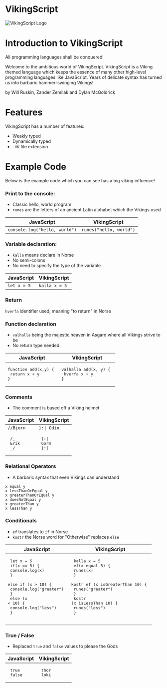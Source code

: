 # VikingScript

![VikingScript Logo](https://user-images.githubusercontent.com/54605290/151878597-51c37b27-4107-4398-b18a-7493c958f40e.PNG)

# Introduction to VikingScript

All programming languages shall be conquered!

Welcome to the ambitious world of VikingScript. VikingScript is a Viking themed language which keeps the essence of many other high-level programming languages like JavaScript. Years of delicate syntax has turned us into barbaric hammer-swinging Vikings!

by Will Ruskin, Zander Zemilak and Dylan McGoldrick

# Features

VikingScript has a number of features:

- Weakly typed
- Dynamically typed
- `.VK` file extension

# Example Code

Below is the example code which you can see has a big viking influence!

### Print to the console:

- Classic hello, world program
- `runes` are the letters of an ancient Latin alphabet which the Vikings used

| JavaScript                    | VikingScript            |
| ----------------------------- | ----------------------- |
| `console.log("hello, world")` | `runes("hello, world")` |

### Variable declaration:

- `kalla` means declare in Norse
- No semi-colons
- No need to specify the type of the variable

| JavaScript  | VikingScript  |
| ----------- | ------------- |
| `let x = 5` | `kalla x = 5` |

### Return

`hverfa` identifier used, meaning "to return" in Norse

### Function declaration

- `valhalla` being the majestic heaven in Asgard where all Vikings strive to be
- No return type needed

| JavaScript                                              | VikingScript                                             |
| ------------------------------------------------------- | -------------------------------------------------------- |
| <pre>function add(x,y) { <br> return x + y <br>} </pre> | <pre>valhalla add(x, y) { <br> hverfa x + y <br>} </pre> |

### Comments

- The comment is based off a Viking helmet

| JavaScript                        | VikingScript                          |
| --------------------------------- | ------------------------------------- |
| `//Bjorn`                         | `}:\| Odin`                           |
| <pre> /_ <br> Erik <br> _/ </pre> | <pre> {:\| <br> Gorm <br> }:\| </pre> |

### Relational Operators

- A barbaric syntax that even Vikings can understand

```
x equal y
x lessThanOrEqual y
x greaterThanOrEqual y
x doesNotEqual y
x greaterThan y
x lessThan y
```

### Conditionals

- `ef` translates to `if` in Norse
- `kostr` the Norse word for "Otherwise" replaces `else`

| JavaScript                                                                                                                                                                            | VikingScript                                                                                                                                                                                    |
| ------------------------------------------------------------------------------------------------------------------------------------------------------------------------------------- | ----------------------------------------------------------------------------------------------------------------------------------------------------------------------------------------------- |
| <pre> let x = 5 <br> if(x == 5) { <br> console.log(x) <br> }<br> else if (x > 10) { <br> console.log("greater") <br> }<br> else (x < 10) { <br> console.log("less") <br> }<br> </pre> | <pre> kalla x = 5 <br> ef(x equal 5) { <br> runes(x) <br> }<br> kostr ef (x isGreaterThan 10) { <br> runes("greater") <br> }<br> kostr (x isLessThan 10) { <br> runes("less") <br> }<br> </pre> |

### True / False

- Replaced `true` and `false` values to please the Gods

| JavaScript                   | VikingScript                |
| ---------------------------- | --------------------------- |
| <pre> true <br> false </pre> | <pre> thor <br> loki </pre> |

###

